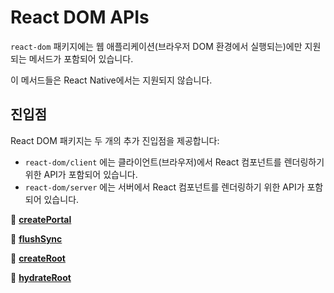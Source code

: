 # React DOM APIs

`react-dom` 패키지에는 웹 애플리케이션(브라우저 DOM 환경에서 실행되는)에만 지원되는 메서드가 포함되어 있습니다.

이 메서드들은 React Native에서는 지원되지 않습니다.

## **진입점**

React DOM 패키지는 두 개의 추가 진입점을 제공합니다:

- `react-dom/client` 에는 클라이언트(브라우저)에서 React 컴포넌트를 렌더링하기 위한 API가 포함되어 있습니다.
- `react-dom/server` 에는 서버에서 React 컴포넌트를 렌더링하기 위한 API가 포함되어 있습니다.

📄 [**createPortal**](./001-createPortal.md)

📄 [**flushSync**](./002-flushSync.md)

📄 [**createRoot**](./003-createRoot.md)

📄 [**hydrateRoot**](./004-hydrateRoot.md)